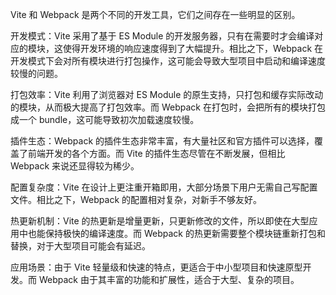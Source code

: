 Vite 和 Webpack 是两个不同的开发工具，它们之间存在一些明显的区别。

开发模式：Vite 采用了基于 ES Module 的开发服务器，只有在需要时才会编译对应的模块，这使得开发环境的响应速度得到了大幅提升。相比之下，Webpack 在开发模式下会对所有模块进行打包操作，这可能会导致大型项目中启动和编译速度较慢的问题。

打包效率：Vite 利用了浏览器对 ES Module 的原生支持，只打包和缓存实际改动的模块，从而极大提高了打包效率。而 Webpack 在打包时，会把所有的模块打包成一个 bundle，这可能导致初次加载速度较慢。

插件生态：Webpack 的插件生态非常丰富，有大量社区和官方插件可以选择，覆盖了前端开发的各个方面。而 Vite 的插件生态尽管在不断发展，但相比 Webpack 来说还显得较为稀少。

配置复杂度：Vite 在设计上更注重开箱即用，大部分场景下用户无需自己写配置文件。相比之下，Webpack 的配置相对复杂，对新手不够友好。

热更新机制：Vite 的热更新是增量更新，只更新修改的文件，所以即使在大型应用中也能保持极快的编译速度。而 Webpack 的热更新需要整个模块链重新打包和替换，对于大型项目可能会有延迟。

应用场景：由于 Vite 轻量级和快速的特点，更适合于中小型项目和快速原型开发。而 Webpack 由于其丰富的功能和扩展性，适合于大型、复杂的项目。
